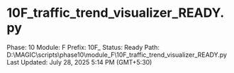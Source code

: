 # 10F_traffic_trend_visualizer_READY.py

Phase: 10
Module: F
Prefix: 10F_
Status: Ready
Path: D:\MAGIC\scripts\phase10\module_F\10F_traffic_trend_visualizer_READY.py
Last Updated: July 28, 2025 5:14 PM (GMT+5:30)